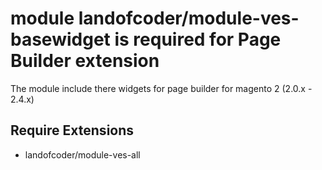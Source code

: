 # module landofcoder/module-ves-basewidget is required for Page Builder extension

The module include there widgets for page builder for magento 2 (2.0.x - 2.4.x)

## Require Extensions
- landofcoder/module-ves-all

